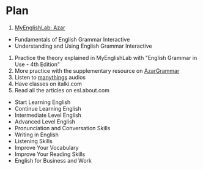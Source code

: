 # Plan

1. [MyEnglishLab: Azar](http://www.azargrammar.com/multimedia.html)
  - Fundamentals of English Grammar Interactive
  - Understanding and Using English Grammar Interactive
1. Practice the theory explained in MyEnglishLab with "English Grammar in Use - 4th Edition"
1. More practice with the supplementary resource on [AzarGrammar](http://www.azargrammar.com/materials/index.html)
1. Listen to [manythings](http://www.manythings.org/voa/) audios
1. Have classes on italki.com
1. Read all the articles on esl.about.com
  - Start Learning English
  - Continue Learning English
  - Intermediate Level English
  - Advanced Level English
  - Pronunciation and Conversation Skills
  - Writing in English
  - Listening Skills
  - Improve Your Vocabulary
  - Improve Your Reading Skills
  - English for Business and Work